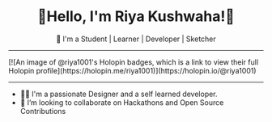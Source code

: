 <center><h1><b>👋Hello, I'm Riya Kushwaha!👋</b></h1></center>
<center>🌱 I'm a Student | Learner | Developer | Sketcher </center>

<hr>
[![An image of @riya1001's Holopin badges, which is a link to view their full Holopin profile](https://holopin.me/riya1001)](https://holopin.io/@riya1001)
<hr>


- 👨‍💻 I'm a passionate Designer and a self learned developer.
- 👯 I’m looking to collaborate on Hackathons and Open Source Contributions


